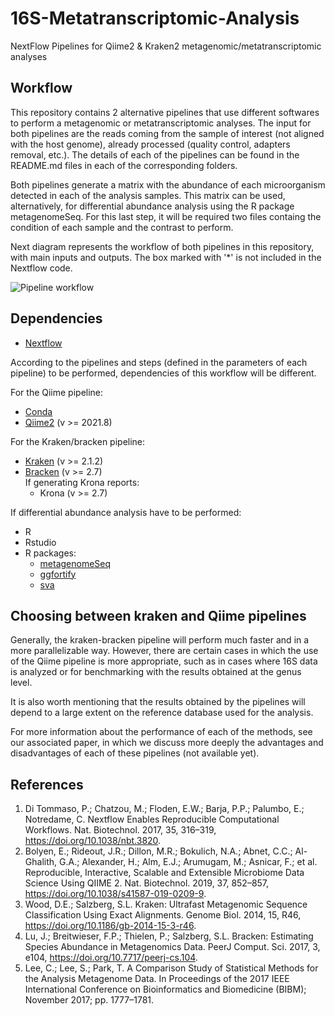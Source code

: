 # 16S-Metatranscriptomic-Analysis
NextFlow Pipelines for Qiime2 &amp; Kraken2 metagenomic/metatranscriptomic analyses

## Workflow
This repository contains 2 alternative pipelines that use different softwares to perform a metagenomic or metatranscriptomic analyses. 
The input for both pipelines are the reads coming from the sample of interest (not aligned with the host genome), 
already processed (quality control, adapters removal, etc.). The details of each of the pipelines can be found in the README.md files 
in each of the corresponding folders.   

Both pipelines generate a matrix with the abundance of each microorganism detected in each of the analysis samples. 
This matrix can be used, alternatively, for differential abundance analysis using the R package metagenomeSeq.
For this last step, it will be required two files containg the condition of each sample and the contrast to perform.  

Next diagram represents the workflow of both pipelines in this repository, with main inputs and outputs. 
The box marked with '*' is not included in the Nextflow code.

![Pipeline workflow](https://user-images.githubusercontent.com/116556564/199960696-5276126f-213d-4656-b426-a6e4c4e09fb0.png)


## Dependencies  

* [Nextflow](https://www.nextflow.io/)

According to the pipelines and steps (defined in the parameters of each pipeline) to be performed, dependencies of this workflow will be different.  

For the Qiime pipeline:  
* [Conda](https://docs.conda.io/en/latest/)
* [Qiime2](https://qiime2.org/) (v >= 2021.8)  
  
  
For the Kraken/bracken pipeline:
* [Kraken](https://github.com/DerrickWood/kraken2) (v >= 2.1.2)
* [Bracken](https://github.com/jenniferlu717/Bracken) (v >= 2.7)  
  If generating Krona reports:
  * Krona (v >= 2.7)
  
  
If differential abundance analysis have to be performed:
* R
* Rstudio
* R packages:
    * [metagenomeSeq](https://www.bioconductor.org/packages/release/bioc/html/metagenomeSeq.html)
    * [ggfortify](https://cran.r-project.org/web/packages/ggfortify/index.html)
    * [sva](https://bioconductor.org/packages/release/bioc/html/sva.html)

## Choosing between kraken and Qiime pipelines
Generally, the kraken-bracken pipeline will perform much faster and in a more parallelizable way. However, there are certain cases in which the use of the Qiime pipeline is more appropriate, such as in cases where 16S data is analyzed or for benchmarking with the results obtained at the genus level.  

It is also worth mentioning that the results obtained by the pipelines will depend to a large extent on the reference database used for the analysis.  

For more information about the performance of each of the methods, see our associated paper, in which we discuss more deeply the advantages and disadvantages of each of these pipelines (not available yet).

## References
1. Di Tommaso, P.; Chatzou, M.; Floden, E.W.; Barja, P.P.; Palumbo, E.; Notredame, C. Nextflow 
Enables Reproducible Computational Workflows. Nat. Biotechnol. 2017, 35, 316–319, https://doi.org/10.1038/nbt.3820.
2. Bolyen, E.; Rideout, J.R.; Dillon, M.R.; Bokulich, N.A.; Abnet, C.C.; Al-Ghalith, G.A.; Alexander, H.; 
Alm, E.J.; Arumugam, M.; Asnicar, F.; et al. Reproducible, Interactive, Scalable and Extensible Microbiome 
Data Science Using QIIME 2. Nat. Biotechnol. 2019, 37, 852–857, https://doi.org/10.1038/s41587-019-0209-9.
3. Wood, D.E.; Salzberg, S.L. Kraken: Ultrafast Metagenomic Sequence Classification Using Exact Alignments. 
Genome Biol. 2014, 15, R46, https://doi.org/10.1186/gb-2014-15-3-r46.
4. Lu, J.; Breitwieser, F.P.; Thielen, P.; Salzberg, S.L. Bracken: Estimating Species Abundance in Metagenomics 
Data. PeerJ Comput. Sci. 2017, 3, e104, https://doi.org/10.7717/peerj-cs.104.
5. Lee, C.; Lee, S.; Park, T. A Comparison Study of Statistical Methods for the Analysis Metagenome Data. 
In Proceedings of the 2017 IEEE International Conference on Bioinformatics and Biomedicine (BIBM); November 2017; pp. 1777–1781.
